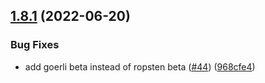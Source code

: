## [1.8.1](https://github.com/matter-labs/zksync-nuxt-core/compare/v1.8.0...v1.8.1) (2022-06-20)


### Bug Fixes

* add goerli beta instead of ropsten beta ([#44](https://github.com/matter-labs/zksync-nuxt-core/issues/44)) ([968cfe4](https://github.com/matter-labs/zksync-nuxt-core/commit/968cfe4b25380fd13b84790287a12c12b97a88ed))
